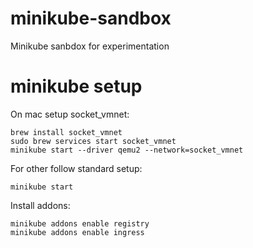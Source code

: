 # minikube-sandbox
Minikube sanbdox for experimentation


# minikube setup

On mac setup socket_vmnet:
```shell
brew install socket_vmnet
sudo brew services start socket_vmnet
minikube start --driver qemu2 --network=socket_vmnet
```
For other follow standard setup:
```shell
minikube start
```

Install addons:
```shell
minikube addons enable registry
minikube addons enable ingress
```



